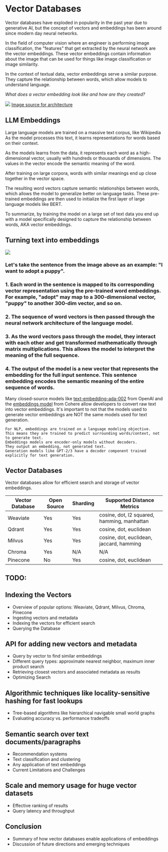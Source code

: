 # Vector Databases

Vector databases have exploded in popularity in the past year due to generative AI, but the concept of vectors and embeddings has been around since modern day neural networks.

In the field of computer vision where an engineer is performing image classification, the "features" that get extracted by the neural network are the vector embeddings. These vector embeddings contain information about the image that can be used for things like image classification or image similarity. 

In the context of textual data, vector embeddings serve a similar purpose. They capture the relationship between words, which allow models to understand language.

*What does a vector embedding look like and how are they created?*

![](https://static.premai.io/book/vector-databases-architecture.jpg)
[Image source for architecture](https://pytorch.org/blog/a-better-transformer-for-fast-transformer-encoder-inference/)

## LLM Embeddings

Large language models are trained on a massive text corpus, like Wikipedia As the model processes this text, it learns representations for words based on their context.

As the models learns from the data, it represents each word as a high-dimensional vector, usually with hundreds or thousands of dimensions. The values in the vector encode the semantic meaning of the word. 

After training on large corpora, words with similar meanings end up close together in the vector space.

The resulting word vectors capture semantic relationships between words, which allows the model to generalize better on language tasks. These pre-trained embeddings are then used to initialize the first layer of large language models like BERT.

To summarize, by training the model on a large set of text data you end up with a model specifically designed to capture the relationship between words, AKA vector embeddings.

## Turning text into embeddings

![](https://static.premai.io/book/vector-databases-embedding.jpeg)

### Let's take the sentence from the image above as an example: "I want to adopt a puppy".

### 1. Each word in the sentence is mapped to its corresponding vector representation using the pre-trained word embeddings. For example, "adopt" may map to a 300-dimensional vector, "puppy" to another 300-dim vector, and so on.

### 2. The sequence of word vectors is then passed through the neural network architecture of the language model.

### 3. As the word vectors pass through the model, they interact with each other and get transformed mathematically through matrix multiplications. This allows the model to interpret the meaning of the full sequence.

### 4. The output of the model is a new vector that represents the embedding for the full input sentence. This sentence embedding encodes the semantic meaning of the entire sequence of words.

Many closed-source models like [text-embedding-ada-002](https://platform.openai.com/docs/guides/embeddings/what-are-embeddings) from OpenAI and the [embeddings model](https://docs.cohere.com/docs/embeddings) from Cohere allow developers to convert raw text into vector embeddings. It's important to not that the models used to generate vector embeddings are NOT the same models used for text generation.


```{note}
For NLP, embeddings are trained on a language modeling objective. 
This means they are trained to predict surrounding words/context, not to generate text. 
Embeddings models are encoder-only models without decoders. 
They output an embedding, not generated text. 
Generation models like GPT-2/3 have a decoder component trained explicitly for text generation.
```

## Vector Databases

Vector databases allow for efficient search and storage of vector embeddings.

| Vector Database | Open Source | Sharding | Supported Distance Metrics                  |
|-----------------|-------------|----------|---------------------------------------------|
| Weaviate        | Yes         | Yes      | cosine, dot, l2 squared, hamming, manhattan |
| Qdrant          | Yes         | Yes      | cosine, dot, euclidean                      |
| Milvus          | Yes         | Yes      | cosine, dot, euclidean, jaccard, hamming    |
| Chroma          | Yes         | N/A      | N/A                                         |
| Pinecone        | No          | Yes      | cosine, dot, euclidean                      |



## TODO: 
## Indexing the Vectors
* Overview of popular options: Weaviate, Qdrant, Milvus, Chroma, Pinecone
* Ingesting vectors and metadata
* Indexing the vectors for efficient search
* Querying the Database

## API for adding new vectors and metadata
* Query by vector to find similar embeddings
* Different query types: approximate nearest neighbor, maximum inner product search
* Retrieving closest vectors and associated metadata as results
* Optimizing Search

## Algorithmic techniques like locality-sensitive hashing for fast lookups
* Tree-based algorithms like hierarchical navigable small world graphs
* Evaluating accuracy vs. performance tradeoffs

## Semantic search over text documents/paragraphs
* Recommendation systems
* Text classification and clustering
* Any application of text embeddings
* Current Limitations and Challenges

## Scale and memory usage for huge vector datasets
* Effective ranking of results
* Query latency and throughput

## Conclusion
* Summary of how vector databases enable applications of embeddings
* Discussion of future directions and emerging techniques